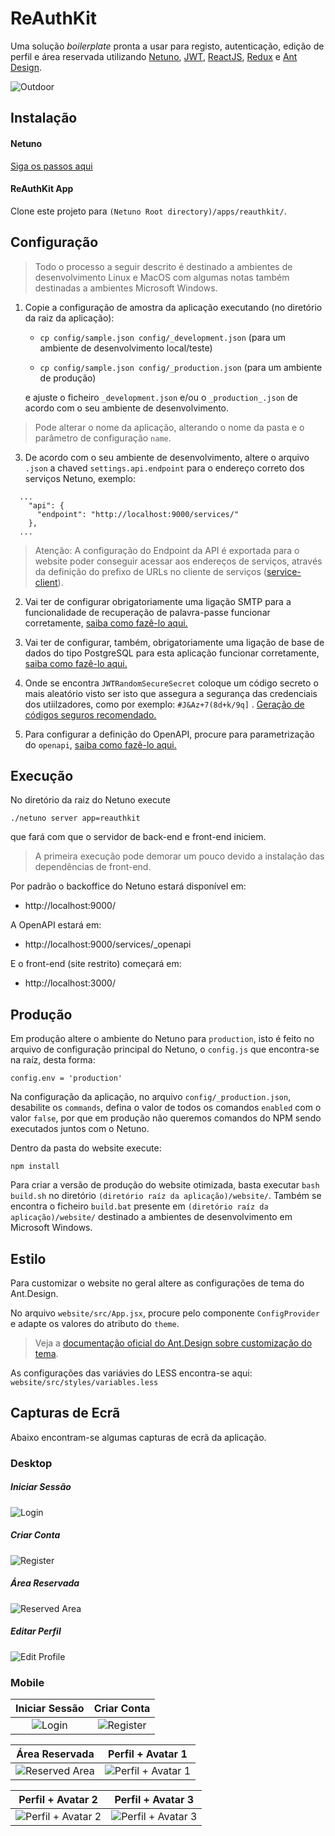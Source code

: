 # ReAuthKit

Uma solução *boilerplate* pronta a usar para registo, autenticação, edição de perfil e área reservada utilizando [Netuno](https://www.netuno.org/), [JWT](https://jwt.io/), [ReactJS](https://reactjs.org/), [Redux](https://redux.js.org/) e [Ant Design](https://ant.design/).

![Outdoor](https://raw.githubusercontent.com/netuno-org/reauthkit/main/docs/billboard.png)

## Instalação

#### Netuno

[Siga os passos aqui](https://doc.netuno.org/docs/pt-PT/installation/)

#### ReAuthKit App

Clone este projeto para `(Netuno Root directory)/apps/reauthkit/`.

## Configuração

> Todo o processo a seguir descrito é destinado a ambientes de desenvolvimento Linux e MacOS com algumas notas também destinadas a ambientes Microsoft Windows.

1. Copie a configuração de amostra da aplicação executando (no diretório da raiz da aplicação):

    * `cp config/sample.json config/_development.json` (para um ambiente de desenvolvimento local/teste)

    * `cp config/sample.json config/_production.json` (para um ambiente de produção)

    e ajuste o ficheiro `_development.json` e/ou o `_production_.json` de acordo com o seu ambiente de desenvolvimento.
    
> Pode alterar o nome da aplicação, alterando o nome da pasta e o parâmetro de configuração `name`.

3. De acordo com o seu ambiente de desenvolvimento, altere o arquivo `.json` a chaved `settings.api.endpoint` para o endereço correto dos serviços Netuno, exemplo:

```
  ...
    "api": {
      "endpoint": "http://localhost:9000/services/"
    },
  ...
```

> Atenção: A configuração do Endpoint da API é exportada para o website poder conseguir acessar aos endereços de serviços, através da definição do prefixo de URLs no cliente de serviços ([service-client](https://www.npmjs.com/package/@netuno/service-client)).

2. Vai ter de configurar obrigatoriamente uma ligação SMTP para a funcionalidade de recuperação de palavra-passe funcionar corretamente, [saiba como fazê-lo aqui.](https://doc.netuno.org/docs/pt-PT/academy/server/services/sending-emails/)

3. Vai ter de configurar, também, obrigatoriamente uma ligação de base de dados do tipo PostgreSQL para esta aplicação funcionar corretamente, [saiba como fazê-lo aqui.](https://doc.netuno.org/docs/pt-PT/academy/server/database/psql/)

4. Onde se encontra `JWTRandomSecureSecret` coloque um código secreto o mais aleatório visto ser isto que assegura a segurança das credenciais dos utiilzadores, como por exemplo: `#J&Az+7(8d+k/9q]` . [Geração de códigos seguros recomendado.](https://passwordsgenerator.net/)

6. Para configurar a definição do OpenAPI, procure para parametrização do `openapi`, [saiba como fazê-lo aqui.](https://doc.netuno.org/docs/pt-PT/academy/server/services/openapi/)

## Execução

No diretório da raiz do Netuno execute

`./netuno server app=reauthkit`

que fará com que o servidor de back-end e front-end iniciem.

> A primeira execução pode demorar um pouco devido a instalação das dependências de front-end.

Por padrão o backoffice do Netuno estará disponível em:

- http://localhost:9000/

A OpenAPI estará em:

- http://localhost:9000/services/_openapi

E o front-end (site restrito) começará em:

- http://localhost:3000/

## Produção

Em produção altere o ambiente do Netuno para `production`, isto é feito no arquivo de configuração principal do Netuno, o `config.js` que encontra-se na raíz, desta forma:

```
config.env = 'production'
```

Na configuração da aplicação, no arquivo `config/_production.json`, desabilite os `commands`, defina o valor de todos os comandos `enabled` com o valor `false`, por que em produção não queremos comandos do NPM sendo executados juntos com o Netuno.

Dentro da pasta do website execute:

`npm install`

Para criar a versão de produção do website otimizada, basta executar `bash build.sh` no diretório `(diretório raíz da aplicação)/website/`. Também se encontra o ficheiro `build.bat` presente em `(diretório raíz da aplicação)/website/` destinado a ambientes de desenvolvimento em Microsoft Windows.

## Estilo

Para customizar o website no geral altere as configurações de tema do Ant.Design.

No arquivo `website/src/App.jsx`, procure pelo componente `ConfigProvider` e adapte os valores do atributo do `theme`.

> Veja a [documentação oficial do Ant.Design sobre customização do tema](https://ant.design/docs/react/customize-theme).

As configurações das variávies do LESS encontra-se aqui: `website/src/styles/variables.less`

## Capturas de Ecrã

Abaixo encontram-se algumas capturas de ecrã da aplicação.

### Desktop

##### Iniciar Sessão
![Login](https://raw.githubusercontent.com/netuno-org/reauthkit/main/docs/prinstscreens/desktop/login.png)
##### Criar Conta
![Register](https://raw.githubusercontent.com/netuno-org/reauthkit/main/docs/prinstscreens/desktop/registration.png)
##### Área Reservada
![Reserved Area](https://raw.githubusercontent.com/netuno-org/reauthkit/main/docs/prinstscreens/desktop/reserved-area.png)
##### Editar Perfil
![Edit Profile](https://raw.githubusercontent.com/netuno-org/reauthkit/main/docs/prinstscreens/desktop/edit-profile.png)

### Mobile

Iniciar Sessão  |  Criar Conta
:-------------------------:|:-------------------------:
![Login](https://raw.githubusercontent.com/netuno-org/reauthkit/main/docs/prinstscreens/mobile/login.png)  |  ![Register](https://raw.githubusercontent.com/netuno-org/reauthkit/main/docs/prinstscreens/mobile/registration.png)

Área Reservada |  Perfil + Avatar 1
:-------------------------:|:-------------------------:
![Reserved Area](https://raw.githubusercontent.com/netuno-org/reauthkit/main/docs/prinstscreens/mobile/reserved-area.png)  |  ![Perfil + Avatar 1](https://raw.githubusercontent.com/netuno-org/reauthkit/main/docs/prinstscreens/mobile/edit-profile-1.png)

Perfil + Avatar 2 |  Perfil + Avatar 3
:-------------------------:|:-------------------------:
![Perfil + Avatar 2](https://raw.githubusercontent.com/netuno-org/reauthkit/main/docs/prinstscreens/mobile/edit-profile-2.png)  |  ![Perfil + Avatar 3](https://raw.githubusercontent.com/netuno-org/reauthkit/main/docs/prinstscreens/mobile/edit-profile-3.png)
